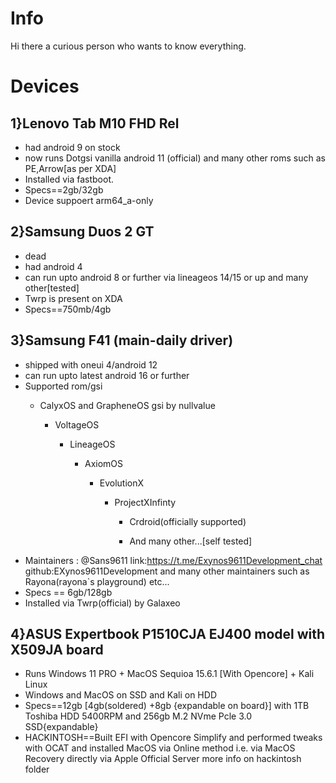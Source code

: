 # Info
Hi there a curious person who wants to know everything.
# Devices 
## 1}Lenovo Tab M10 FHD Rel 
- had android 9 on stock 
- now runs Dotgsi vanilla android 11 (official) and many other roms such as PE,Arrow[as per XDA]
- Installed via fastboot.
- Specs==2gb/32gb
- Device suppoert arm64_a-only


## 2}Samsung Duos 2 GT 
- dead 
- had android 4
- can run upto android 8 or further via lineageos 14/15 or up and many other[tested]
- Twrp is present on XDA
- Specs==750mb/4gb


## 3}Samsung F41 (main-daily driver) 
- shipped with oneui 4/android 12 
- can run upto latest android 16 or further
- Supported rom/gsi
  - CalyxOS and GrapheneOS gsi by nullvalue

     - VoltageOS

        - LineageOS
       
          - AxiomOS
          
            - EvolutionX

                 - ProjectXInfinty

                      - Crdroid(officially supported)

                    - And many other...[self tested]
- Maintainers : @Sans9611 link:https://t.me/Exynos9611Development_chat github:EXynos9611Development and many other maintainers such as Rayona(rayona`s playground) etc...
 - Specs == 6gb/128gb
  - Installed via Twrp(official) by Galaxeo

  
  ## 4}ASUS Expertbook P1510CJA EJ400 model with X509JA board
  - Runs Windows 11 PRO + MacOS Sequioa 15.6.1 [With Opencore] + Kali Linux
  - Windows and MacOS on SSD and Kali on HDD
  - Specs==12gb [4gb(soldered) +8gb {expandable on board}] with 1TB Toshiba HDD 5400RPM and 256gb M.2 NVme Pcle 3.0 SSD{expandable}
  - HACKINTOSH==Built EFI with Opencore Simplify and performed tweaks with OCAT and installed MacOS via Online method i.e. via MacOS Recovery directly via Apple Official Server
more info on hackintosh folder

